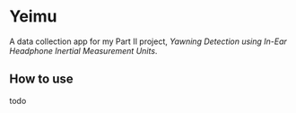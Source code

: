 # Yeimu

A data collection app for my Part II project, *Yawning Detection using In-Ear Headphone Inertial Measurement Units*.

## How to use

todo